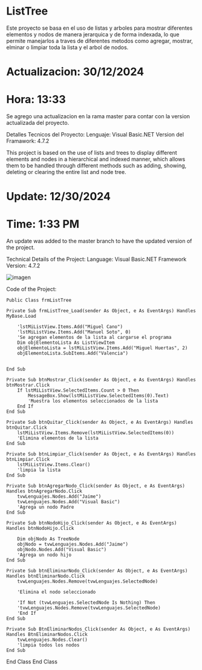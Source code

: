 # ListTree

 Este proyecto se basa en el uso de listas y arboles para mostrar diferentes elementos y nodos
 de manera jerarquica y de forma indexada, lo que permite manejarlos a traves de diferentes 
 metodos como agregar, mostrar, elminar o limpiar toda la lista y el arbol de nodos.

 # Actualizacion: 30/12/2024
 # Hora: 13:33

 Se agrego una actualizacion en la rama master para contar con la 
 version actualizada del proyecto.

Detalles Tecnicos del Proyecto:
Lenguaje: Visual Basic.NET
Version del Framawork: 4.7.2

This project is based on the use of lists and trees to display different elements and nodes
in a hierarchical and indexed manner, which allows them to be handled through different
methods such as adding, showing, deleting or clearing the entire list and node tree.

# Update: 12/30/2024
# Time: 1:33 PM

An update was added to the master branch to have the updated
version of the project.

Technical Details of the Project:
Language: Visual Basic.NET
Framework Version: 4.7.2

![imagen](https://github.com/user-attachments/assets/e2c904d8-b20e-4c81-a49f-4fe13a7578bb)

Code of the Project:

    Public Class frmListTree

    Private Sub frmListTree_Load(sender As Object, e As EventArgs) Handles MyBase.Load

        'lstMiListView.Items.Add("Miguel Cano")
        'lstMiListView.Items.Add("Manuel Soto", 0)
        'Se agregan elementos de la lista al cargarse el programa
        Dim objElementoLista As ListViewItem
        objElementoLista = lstMiListView.Items.Add("Miguel Huertas", 2)
        objElementoLista.SubItems.Add("Valencia")


    End Sub

    Private Sub btnMostrar_Click(sender As Object, e As EventArgs) Handles btnMostrar.Click
        If lstMiListView.SelectedItems.Count > 0 Then
            MessageBox.Show(lstMiListView.SelectedItems(0).Text)
            'Muestra los elementos seleccionados de la lista
        End If
    End Sub

    Private Sub btnQuitar_Click(sender As Object, e As EventArgs) Handles btnQuitar.Click
        lstMiListView.Items.Remove(lstMiListView.SelectedItems(0))
        'Elimina elementos de la lista
    End Sub

    Private Sub btnLimpiar_Click(sender As Object, e As EventArgs) Handles btnLimpiar.Click
        lstMiListView.Items.Clear()
        'limpia la lista
    End Sub

    Private Sub btnAgregarNodo_Click(sender As Object, e As EventArgs) Handles btnAgregarNodo.Click
        tvwLenguajes.Nodes.Add("Jaime")
        tvwLenguajes.Nodes.Add("Visual Basic")
        'Agrega un nodo Padre
    End Sub

    Private Sub btnNodoHijo_Click(sender As Object, e As EventArgs) Handles btnNodoHijo.Click

        Dim objNodo As TreeNode
        objNodo = tvwLenguajes.Nodes.Add("Jaime")
        objNodo.Nodes.Add("Visual Basic")
        'Agrega un nodo hijo
    End Sub

    Private Sub btnEliminarNodo_Click(sender As Object, e As EventArgs) Handles btnEliminarNodo.Click
        tvwLenguajes.Nodes.Remove(tvwLenguajes.SelectedNode)

        'Elimina el nodo seleccionado

        'If Not (tvwLenguajes.SelectedNode Is Nothing) Then
        'tvwLenguajes.Nodes.Remove(tvwLenguajes.SelectedNode)
        'End If
    End Sub

    Private Sub BtnEliminarNodos_Click(sender As Object, e As EventArgs) Handles BtnEliminarNodos.Click
        tvwLenguajes.Nodes.Clear()
        'limpia todos los nodos
    End Sub
End Class
End Class

